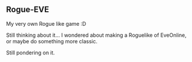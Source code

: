 Rogue-EVE
---

My very own Rogue like game :D

Still thinking about it... I wondered about making a Roguelike of EveOnline,
or maybe do something more classic.

Still pondering on it.